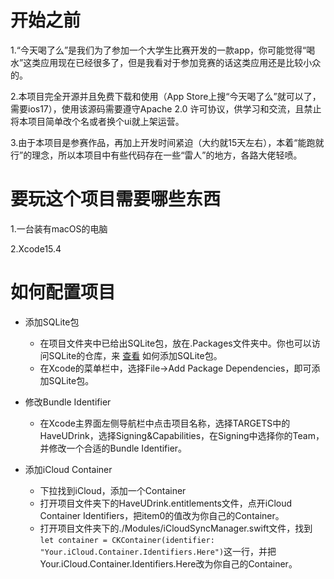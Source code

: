 # 开始之前
1.“今天喝了么”是我们为了参加一个大学生比赛开发的一款app，你可能觉得“喝水”这类应用现在已经很多了，但是我看对于参加竞赛的话这类应用还是比较小众的。

2.本项目完全开源并且免费下载和使用（App Store上搜“今天喝了么”就可以了，需要ios17），使用该源码需要遵守Apache 2.0 许可协议，供学习和交流，且禁止将本项目简单改个名或者换个ui就上架运营。

3.由于本项目是参赛作品，再加上开发时间紧迫（大约就15天左右），本着“能跑就行”的理念，所以本项目中有些代码存在一些“雷人”的地方，各路大佬轻喷。

# 要玩这个项目需要哪些东西
1.一台装有macOS的电脑

2.Xcode15.4

# 如何配置项目
- 添加SQLite包
  - 在项目文件夹中已给出SQLite包，放在.Packages文件夹中。你也可以访问SQLite的仓库，来 [查看](https://github.com/stephencelis/SQLite.swift) 如何添加SQLite包。
  - 在Xcode的菜单栏中，选择File->Add Package Dependencies，即可添加SQLite包。

- 修改Bundle Identifier
  - 在Xcode主界面左侧导航栏中点击项目名称，选择TARGETS中的HaveUDrink，选择Signing&Capabilities，在Signing中选择你的Team，并修改一个合适的Bundle Identifier。
- 添加iCloud Container
  - 下拉找到iCloud，添加一个Container
  - 打开项目文件夹下的HaveUDrink.entitlements文件，点开iCloud Container Identifiers，把item0的值改为你自己的Container。
  - 打开项目文件夹下的./Modules/iCloudSyncManager.swift文件，找到`let container = CKContainer(identifier: "Your.iCloud.Container.Identifiers.Here")`这一行，并把Your.iCloud.Container.Identifiers.Here改为你自己的Container。
